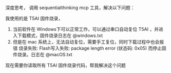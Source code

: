 ## 
深度思考， 调用 sequentialthinking mcp 工具，解决以下问题：

我使用的是 T5AI 固件烧录，

1. 当前软件在 Windows下可以正常工作，可以通过串口自动复位 T5AI ，并进入下载模式，固件烧录日志在 @windows.txt
2. 但是在 mac 系统上，无法自动复位，需要手工复位，同时下载过程中也会报错 烧录失败: Flash写入失败: package length error (状态码: 0x05) 而停止固件烧录。日志在 @macOS.txt 

现在需要你读取所有 T5AI 固件烧录代码，帮我解决这个问题

